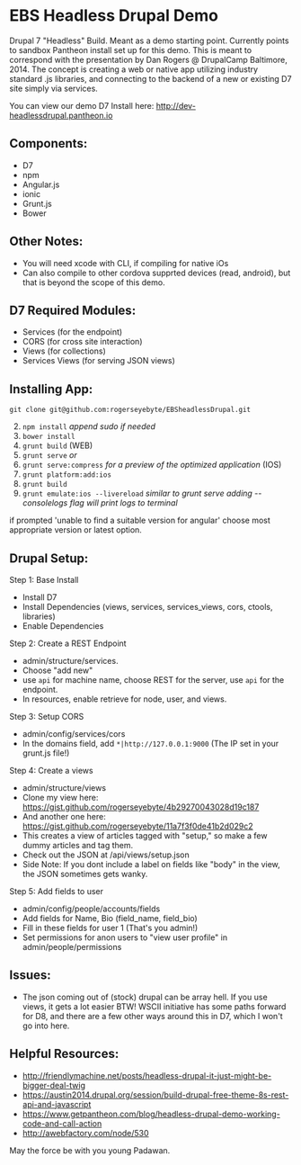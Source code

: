 EBS Headless Drupal Demo
========

Drupal 7 "Headless" Build. Meant as a demo starting point. Currently points to sandbox Pantheon install set up for this demo. This is meant to correspond with the presentation by Dan Rogers @ DrupalCamp Baltimore, 2014. The concept is creating a web or native app utilizing industry standard .js libraries, and connecting to the backend of a new or existing D7 site simply via services.

You can view our demo D7 Install here: http://dev-headlessdrupal.pantheon.io

Components:
-----------
- D7
- npm
- Angular.js
- ionic
- Grunt.js
- Bower

Other Notes:
-----------
- You will need xcode with CLI, if compiling for native iOs
- Can also compile to other cordova supprted devices (read, android), but that is beyond the scope of this demo.

D7 Required Modules:
-----------
- Services (for the endpoint)
- CORS (for cross site interaction)
- Views (for collections)
- Services Views (for serving JSON views)

Installing App:
-----------
```
git clone git@github.com:rogerseyebyte/EBSheadlessDrupal.git
```
2. ``` npm install ``` *append sudo if needed*
3. ``` bower install ```
4. ``` grunt build ``` (WEB)
5. ``` grunt serve ``` *or*
6. ``` grunt serve:compress ``` *for a preview of the optimized application*
(IOS)
7. ``` grunt platform:add:ios ```
8. ``` grunt build ```
9. ``` grunt emulate:ios --livereload ``` *similar to grunt serve adding --consolelogs flag will print logs to terminal*

if prompted 'unable to find a suitable version for angular'
choose most appropriate version or latest option.

Drupal Setup:
-----------
Step 1: Base Install
- Install D7
- Install Dependencies (views, services, services_views, cors, ctools, libraries)
- Enable Dependencies

Step 2: Create a REST Endpoint
- admin/structure/services.
- Choose "add new"
- use ```api``` for machine name, choose REST for the server, use ```api``` for the endpoint.
- In resources, enable retrieve for node, user, and views.

Step 3: Setup CORS
- admin/config/services/cors
- In the domains field, add ```*|http://127.0.0.1:9000``` (The IP set in your grunt.js file!)

Step 4: Create a views
- admin/structure/views
- Clone my view here: https://gist.github.com/rogerseyebyte/4b29270043028d19c187
- And another one here: https://gist.github.com/rogerseyebyte/11a7f3f0de41b2d029c2
- This creates a view of articles tagged with "setup," so make a few dummy articles and tag them.
- Check out the JSON at /api/views/setup.json
- Side Note: If you dont include a label on fields like "body" in the view, the JSON sometimes gets wanky.

Step 5: Add fields to user
- admin/config/people/accounts/fields
- Add fields for Name, Bio (field_name, field_bio)
- Fill in these fields for user 1 (That's you admin!)
- Set permissions for anon users to "view user profile" in admin/people/permissions

Issues:
-----------
- The json coming out of (stock) drupal can be array hell. If you use views, it gets a lot easier BTW! WSCII initiative has some paths forward for D8, and there are a few other ways around this in D7, which I won't go into here.

Helpful Resources:
-----------
- http://friendlymachine.net/posts/headless-drupal-it-just-might-be-bigger-deal-twig
- https://austin2014.drupal.org/session/build-drupal-free-theme-8s-rest-api-and-javascript
- https://www.getpantheon.com/blog/headless-drupal-demo-working-code-and-call-action
- http://awebfactory.com/node/530

May the force be with you young Padawan.
